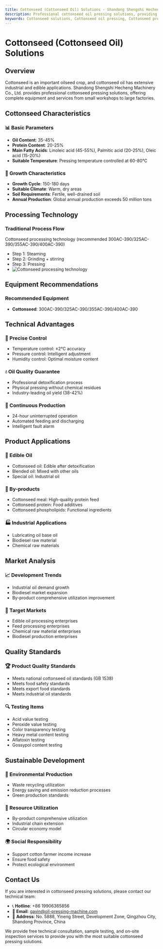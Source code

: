 ```yaml
---
title: Cottonseed (Cottonseed Oil) Solutions - Shandong Shengshi Hecheng Machinery Co., Ltd.
description: Professional cottonseed oil pressing solutions, providing cottonseed oil processing equipment and technical services, oil content 35-45%, using appropriate pressing process with professional detoxification, meeting different needs from small workshops to large factories.
keywords: Cottonseed solutions, Cottonseed oil pressing, Cottonseed processing equipment, Cottonseed oil production line, Cottonseed oil press, Cottonseed oil extraction, Cottonseed oilseed processing, Cottonseed oil pressing equipment, Cottonseed oil production equipment, Cottonseed oil processing plant
---
```


# Cottonseed (Cottonseed Oil) Solutions

## Overview

Cottonseed is an important oilseed crop, and cottonseed oil has extensive industrial and edible applications. Shandong Shengshi Hecheng Machinery Co., Ltd. provides professional cottonseed pressing solutions, offering complete equipment and services from small workshops to large factories.

## Cottonseed Characteristics

### 📊 Basic Parameters
- **Oil Content**: 35-45%
- **Protein Content**: 20-25%
- **Main Fatty Acids**: Linoleic acid (45-55%), Palmitic acid (20-25%), Oleic acid (15-20%)
- **Suitable Temperature**: Pressing temperature controlled at 60-80℃

### 🌱 Growth Characteristics
- **Growth Cycle**: 150-180 days
- **Suitable Climate**: Warm, dry areas
- **Soil Requirements**: Fertile, well-drained soil
- **Annual Production**: Global annual production exceeds 50 million tons

## Processing Technology

### Traditional Process Flow
Cottonseed processing technology (recommended 300AC-390/325AC-390/355AC-390/400AC-390)
+ Step 1: Steaming
+ Step 2: Grinding + stirring
+ Step 3: Pressing
+ ![Cottonseed processing technology](/images/棉籽热榨工艺.png)

## Equipment Recommendations

### Recommended Equipment
- **Cottonseed**: 300AC-390/325AC-390/355AC-390/400AC-390

## Technical Advantages

### 🎯 Precise Control
- Temperature control: ±2℃ accuracy
- Pressure control: Intelligent adjustment
- Humidity control: Optimal moisture content

### 💧 Oil Quality Guarantee
- Professional detoxification process
- Physical pressing without chemical residues
- Industry-leading oil yield (38-42%)

### 🔄 Continuous Production
- 24-hour uninterrupted operation
- Automated feeding and discharging
- Intelligent fault alarm

## Product Applications

### 🍳 Edible Oil
- Cottonseed oil: Edible after detoxification
- Blended oil: Mixed with other oils
- Special oil: Industrial oil

### 🥛 By-products
- Cottonseed meal: High-quality protein feed
- Cottonseed protein: Food additives
- Cottonseed phospholipids: Functional ingredients

### 🏭 Industrial Applications
- Lubricating oil base oil
- Biodiesel raw material
- Chemical raw materials

## Market Analysis

### 📈 Development Trends
- Industrial oil demand growth
- Biodiesel market expansion
- By-product comprehensive utilization improvement

### 🎯 Target Markets
- Edible oil processing enterprises
- Feed processing enterprises
- Chemical raw material enterprises
- Biodiesel production enterprises

## Quality Standards

### 🏆 Product Quality Standards
- Meets national cottonseed oil standards (GB 1538)
- Meets food safety standards
- Meets export food standards
- Meets industrial oil standards

### 🔍 Testing Items
- Acid value testing
- Peroxide value testing
- Color transparency testing
- Heavy metal content testing
- Aflatoxin testing
- Gossypol content testing

## Sustainable Development

### 🌱 Environmental Production
- Waste recycling utilization
- Energy saving and emission reduction processes
- Green production standards

### 🔄 Resource Utilization
- By-product comprehensive utilization
- Industrial chain extension
- Circular economy model

### 🌍 Social Responsibility
- Support cotton farmer income increase
- Ensure food safety
- Protect ecological environment

## Contact Us

If you are interested in cottonseed pressing solutions, please contact our technical team:

- 📞 **Hotline**: +86 19906365856
- 📧 **Email**: gavin@oil-pressing-machine.com
- 📍 **Address**: No. 5888, Yineng Street, Development Zone, Qingzhou City, Shandong Province, China

We provide free technical consultation, sample testing, and on-site inspection services to provide you with the most suitable cottonseed pressing solutions.